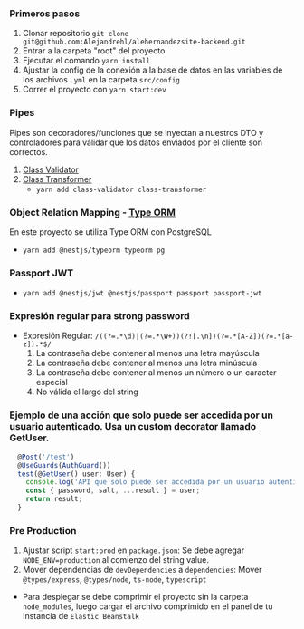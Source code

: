 ### Primeros pasos

1. Clonar repositorio `git clone git@github.com:Alejandrehl/alehernandezsite-backend.git`
2. Entrar a la carpeta "root" del proyecto
3. Ejecutar el comando `yarn install`
4. Ajustar la config de la conexión a la base de datos en las variables de los archivos `.yml` en la carpeta `src/config`
5. Correr el proyecto con `yarn start:dev`

### Pipes

Pipes son decoradores/funciones que se inyectan a nuestros DTO y controladores para válidar que los datos enviados por el cliente son correctos.

1. [Class Validator](https://github.com/typestack/class-validator)
2. [Class Transformer](https://github.com/typestack/class-transformer)
   - `yarn add class-validator class-transformer`

### Object Relation Mapping - [Type ORM](https://typeorm.io/#/)

En este proyecto se utiliza Type ORM con PostgreSQL

- `yarn add @nestjs/typeorm typeorm pg`

### Passport JWT

- `yarn add @nestjs/jwt @nestjs/passport passport passport-jwt`

### Expresión regular para strong password

- Expresión Regular: `/((?=.*\d)|(?=.*\W+))(?![.\n])(?=.*[A-Z])(?=.*[a-z]).*$/`
  1.  La contraseña debe contener al menos una letra mayúscula
  2.  La contraseña debe contener al menos una letra minúscula
  3.  La contraseña debe contener al menos un número o un caracter especial
  4.  No válida el largo del string

### Ejemplo de una acción que solo puede ser accedida por un usuario autenticado. Usa un custom decorator llamado GetUser.

```javascript
  @Post('/test')
  @UseGuards(AuthGuard())
  test(@GetUser() user: User) {
    console.log('API que solo puede ser accedida por un usuario autenticado.');
    const { password, salt, ...result } = user;
    return result;
  }
```

### Pre Production

1. Ajustar script `start:prod` en `package.json`: Se debe agregar `NODE_ENV=production` al comienzo del string value.
2. Mover dependencias de `devDependencies` a `dependencies`: Mover `@types/express`, `@types/node`, `ts-node`, `typescript`

- Para desplegar se debe comprimir el proyecto sin la carpeta `node_modules`, luego cargar el archivo comprimido en el panel de tu instancia de `Elastic Beanstalk`
